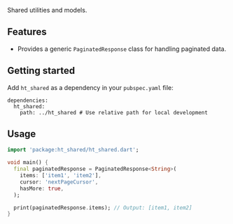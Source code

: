 Shared utilities and models.

## Features

- Provides a generic `PaginatedResponse` class for handling paginated data.

## Getting started

Add `ht_shared` as a dependency in your `pubspec.yaml` file:

```**yaml**
dependencies:
  ht_shared:
    path: ../ht_shared # Use relative path for local development
```

## Usage

```dart
import 'package:ht_shared/ht_shared.dart';

void main() {
  final paginatedResponse = PaginatedResponse<String>(
    items: ['item1', 'item2'],
    cursor: 'nextPageCursor',
    hasMore: true,
  );

  print(paginatedResponse.items); // Output: [item1, item2]
}
```
